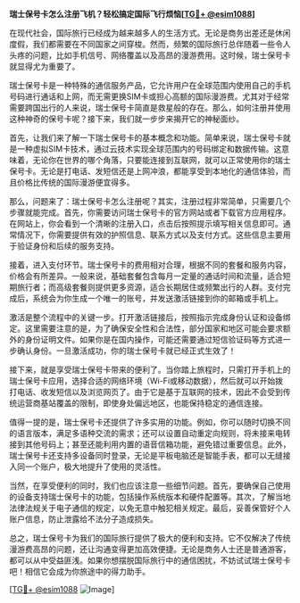 **瑞士保号卡怎么注册飞机？轻松搞定国际飞行烦恼[[TG💪+ @esim1088](https://t.me/s/esim1088)]**

在现代社会，国际旅行已经成为越来越多人的生活方式。无论是商务出差还是休闲度假，我们都需要在不同国家之间穿梭。然而，频繁的国际旅行总伴随着一些令人头疼的问题，比如手机信号、网络覆盖以及高昂的漫游费用。这时候，瑞士保号卡就显得尤为重要了。

瑞士保号卡是一种特殊的通信服务产品，它允许用户在全球范围内使用自己的手机号码进行通话和上网，而无需更换SIM卡或担心高额的国际漫游费。尤其对于经常需要跨国出行的人来说，瑞士保号卡简直是救星般的存在。那么，如何注册并使用这种神奇的保号卡呢？接下来，我们就一步步来揭开它的神秘面纱。

首先，让我们来了解一下瑞士保号卡的基本概念和功能。简单来说，瑞士保号卡就是一种虚拟SIM卡技术，通过云技术实现全球范围内的号码绑定和数据传输。这意味着，无论你在世界的哪个角落，只要能连接到互联网，就可以正常使用你的瑞士保号卡。无论是打电话、发短信还是上网冲浪，都能享受到本地化的通信体验，而且价格比传统的国际漫游便宜得多。

那么，问题来了：瑞士保号卡怎么注册呢？其实，注册过程非常简单，只需要几个步骤就能完成。首先，你需要访问瑞士保号卡的官方网站或者下载官方应用程序。在网站上，你会看到一个清晰的注册入口，点击后按照提示填写相关信息即可。通常情况下，你需要提供有效的护照信息、联系方式以及支付方式。这些信息主要用于验证身份和后续的服务支持。

接着，进入支付环节。瑞士保号卡的费用相对合理，根据不同的套餐和服务内容，价格会有所差异。一般来说，基础套餐包含每月一定量的通话时间和流量，适合短期旅行者；而高级套餐则提供更多资源，适合长期居住或频繁出行的人群。支付完成后，系统会为你生成一个唯一的账号，并发送激活链接到你的邮箱或手机上。

激活是整个流程中的关键一步。打开激活链接后，按照指示完成身份认证和设备绑定。这里需要注意的是，为了确保安全性和合法性，部分国家和地区可能会要求额外的身份证明文件。如果你是在国内操作，可能还需要通过短信验证码等方式进一步确认身份。一旦激活成功，你的瑞士保号卡就已经正式生效了！

接下来，就是享受瑞士保号卡带来的便利了。当你踏上旅程时，只需打开手机上的瑞士保号卡应用，选择合适的网络环境（Wi-Fi或移动数据），然后就可以开始拨打电话、收发短信以及浏览网页了。由于它是基于互联网的技术，因此不会受到传统运营商基站覆盖的限制，即使身处偏远地区，也能保持稳定的通信连接。

值得一提的是，瑞士保号卡还提供了许多实用的功能。例如，你可以随时切换不同的语言版本，满足多语种交流的需求；还可以设置自动重定向规则，将未接来电转接到其他号码上；甚至还能利用内置的语音信箱功能，避免错过重要信息。此外，瑞士保号卡还支持多设备同时登录，无论是平板电脑还是智能手表，都可以无缝接入同一个账户，极大地提升了使用的灵活性。

当然，在享受便利的同时，我们也应该注意一些细节问题。首先，要确保自己使用的设备支持瑞士保号卡的功能，包括操作系统版本和硬件配置等。其次，了解当地法律法规关于电子通信的规定，以免无意中触犯相关规定。最后，妥善保管好个人账户信息，防止泄露给不法分子造成损失。

总之，瑞士保号卡为我们的国际旅行提供了极大的便利和支持。它不仅解决了传统漫游费高昂的问题，还让沟通变得更加高效便捷。无论是商务人士还是普通游客，都可以从中受益匪浅。如果你想摆脱国际旅行中的通信困扰，不妨试试瑞士保号卡吧！相信它会成为你旅途中的得力助手。

[[TG💪+ @esim1088](https://t.me/s/esim1088) ![Image](https://i.postimg.cc/4NQfJmqS/Snipaste-2025-05-13-00-14-12.png)]